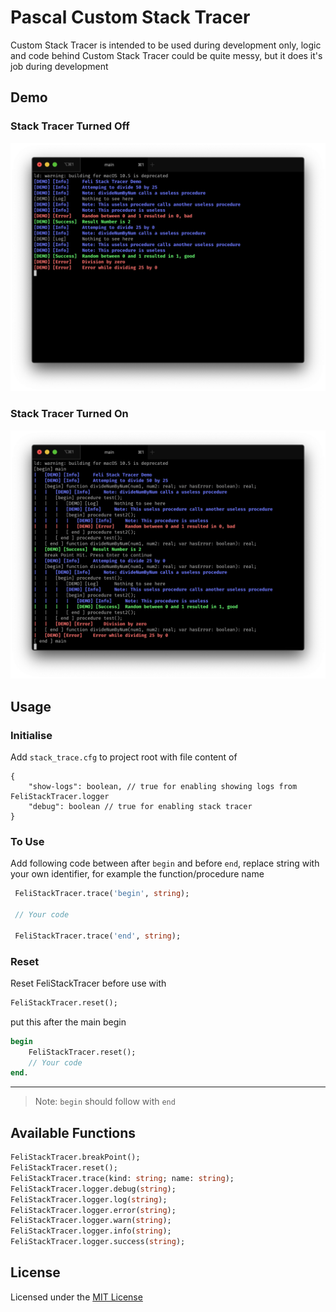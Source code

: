 # Pascal Custom Stack Tracer
Custom Stack Tracer is intended to be used during development only,
logic and code behind Custom Stack Tracer could be quite messy,
but it does it's job during development

## Demo
### Stack Tracer Turned Off
![alt text][demo-off]

### Stack Tracer Turned On
![alt text][demo-on]

[demo-off]: demo-off.png "Stack Tracer Off"
[demo-on]: demo-on.png "Stack Tracer On"


## Usage
### Initialise
Add `stack_trace.cfg` to project root with file content of
```jsonc
{
    "show-logs": boolean, // true for enabling showing logs from FeliStackTracer.logger
    "debug": boolean // true for enabling stack tracer
}
```

### To Use
Add following code between after `begin` and before `end`, replace string with your own identifier, for example the function/procedure name
```pascal
 FeliStackTracer.trace('begin', string);
 
 // Your code

 FeliStackTracer.trace('end', string);
```

### Reset
Reset FeliStackTracer before use with
```pascal
FeliStackTracer.reset();
```
put this after the main begin
```pascal
begin
    FeliStackTracer.reset();
    // Your code
end.
```

----

> Note: `begin` should follow with `end`


## Available Functions
```pascal
FeliStackTracer.breakPoint();
FeliStackTracer.reset();
FeliStackTracer.trace(kind: string; name: string);
FeliStackTracer.logger.debug(string);
FeliStackTracer.logger.log(string);
FeliStackTracer.logger.error(string);
FeliStackTracer.logger.warn(string);
FeliStackTracer.logger.info(string);
FeliStackTracer.logger.success(string);
```

## License
Licensed under the [MIT License](LICENSE)